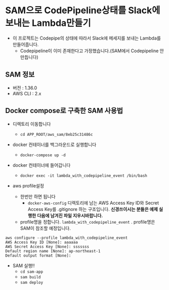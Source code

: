 # SAM으로 CodePipeline상태를 Slack에 보내는 Lambda만들기
- 이 프로젝트는 Codepipe의 상태에 따라서 Slack에 메세지를 보내는 Lambda를 만들어줍니다.
  - Codepipeline이 이미 존재한다고 가정했습니다.(SAM에서 Codepipeline 안만듭니다)

## SAM 정보
- 버전 : 1.36.0
- AWS CLI : 2.x

## Docker compose로 구축한 SAM 사용법
- 디렉토리 이동합니다
  - `cd APP_ROOT/aws_sam/8eb25c31486c`

- docker 컨테이너를 백그라운드로 실행합니다
  - `docker-compose up -d`

- docker 컨테이너에 들어갑니다
  - `docker exec -it lambda_with_codepipeline_event /bin/bash`

- aws profile설정
  - 한번만 하면 됩니다
    - `docker-aws-config` 디렉토리에 남는 AWS Access Key ID와 Secret Access Key를 .gitignore 하는 구조입니다. **신경쓰이시는 분들은 예제 실행한 다음에 남겨진 파일 지우시바랍니다.**
  - profile명을 정합니다. `lambda_with_codepipeline_event` . profile명은 SAM이 참조할 예정입니다.
```
aws configure --profile lambda_with_codepipeline_event
AWS Access Key ID [None]: aaaaaa
AWS Secret Access Key [None]: sssssss
Default region name [None]: ap-northeast-1
Default output format [None]:
```

- SAM 실행!!
  - `cd sam-app`
  - `sam build`
  - `sam deploy`

